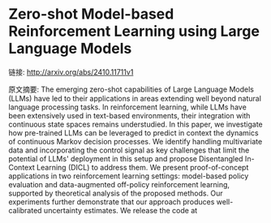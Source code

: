 # Zero-shot Model-based Reinforcement Learning using Large Language Models

链接: http://arxiv.org/abs/2410.11711v1

原文摘要:
The emerging zero-shot capabilities of Large Language Models (LLMs) have led
to their applications in areas extending well beyond natural language
processing tasks. In reinforcement learning, while LLMs have been extensively
used in text-based environments, their integration with continuous state spaces
remains understudied. In this paper, we investigate how pre-trained LLMs can be
leveraged to predict in context the dynamics of continuous Markov decision
processes. We identify handling multivariate data and incorporating the control
signal as key challenges that limit the potential of LLMs' deployment in this
setup and propose Disentangled In-Context Learning (DICL) to address them. We
present proof-of-concept applications in two reinforcement learning settings:
model-based policy evaluation and data-augmented off-policy reinforcement
learning, supported by theoretical analysis of the proposed methods. Our
experiments further demonstrate that our approach produces well-calibrated
uncertainty estimates. We release the code at
